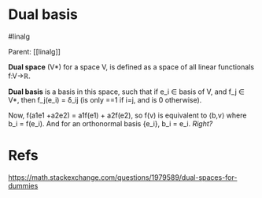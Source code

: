 # Dual basis

#linalg

Parent: [[linalg]]

**Dual space** (V*) for a space V, is defined as a space of all linear functionals f:V→ℝ. 

**Dual basis** is a basis in this space, such that if e_i ∈ basis of V, and f_j ∈ V*, then f_j(e_i) = δ_ij (is only ==1 if i=j, and is 0 otherwise).

Now, f(a1e1 +a2e2) = a1f(e1) + a2f(e2), so f(v) is equivalent to ⟨b,v⟩ where b_i = f(e_i). And for an orthonormal basis {e_i}, b_i = e_i. _Right?_

# Refs

https://math.stackexchange.com/questions/1979589/dual-spaces-for-dummies